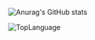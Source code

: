 
![Anurag's GitHub stats](https://github-readme-stats.vercel.app/api?username=kdh8219&show_icons=true&theme=radical)

![TopLanguage](https://github-readme-stats.vercel.app/api/top-langs/?username=kdh8219&langs_count=8&layout=compact&theme=radical)
